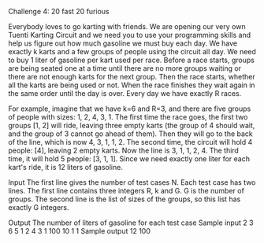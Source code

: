 Challenge 4: 20 fast 20 furious

Everybody loves to go karting with friends. We are opening our very own Tuenti Karting Circuit and we need you to use 
your programming skills and help us figure out how much gasoline we must buy each day.
We have exactly k karts and a few groups of people using the circuit all day. We need to buy 1 liter of gasoline per
kart used per race.
Before a race starts, groups are being seated one at a time until there are no more groups waiting or there are not
enough karts for the next group.
Then the race starts, whether all the karts are being used or not.
When the race finishes they wait again in the same order until the day is over.
Every day we have exactly R races.

For example, imagine that we have k=6 and R=3, and there are five groups of people with sizes: 1, 2, 4, 3, 1. 
The first time the race goes, the first two groups [1, 2] will ride, leaving three empty karts 
(the group of 4 should wait, and the group of 3 cannot go ahead of them). Then they will go to the back of the line,
which is now 4, 3, 1, 1, 2. The second time, the circuit will hold 4 people: [4], leaving 2 empty karts. 
Now the line is 3, 1, 1, 2, 4. The third time, it will hold 5 people: [3, 1, 1]. 
Since we need exactly one liter for each kart's ride, it is 12 liters of gasoline.



Input
The first line gives the number of test cases N. Each test case has two lines. The first line contains three integers R,
k and G. G is the number of groups. The second line is the list of sizes of the groups, so this list has exactly G 
integers.

Output
The number of liters of gasoline for each test case
Sample input
2
3 6 5
1 2 4 3 1
100 10 1
1
Sample output
12
100
